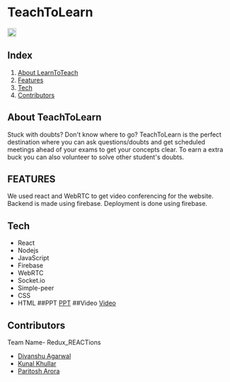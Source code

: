 # TeachToLearn
<a href="https://hack36.com"> <img src="http://bit.ly/BuiltAtHack36" height=20px> </a>
## Index

1. [About LearnToTeach](#about-makeathon)
2. [Features](#features)
3. [Tech](#tech)
4. [Contributors](#contributors)

## About TeachToLearn

Stuck with doubts? Don't know where to go? TeachToLearn is the perfect destination where you can ask questions/doubts and get scheduled meetings ahead of your exams to get your concepts clear. To earn a extra buck you can also volunteer to solve other student's doubts.


## FEATURES

We used react and WebRTC to get video conferencing for the website. Backend is made using firebase. Deployment is done using firebase.

## Tech
- React
- Nodejs
- JavaScript
- Firebase
- WebRTC
- Socket.io
- Simple-peer
- CSS
- HTML
##PPT
[PPT](https://docs.google.com/presentation/d/1185qd6dXBvKWW2RGDvv3y92uS69ZwgGEuWPLJkELW5E/edit?usp=sharing) 
##Video
[Video](https://drive.google.com/file/d/1j0BRzlQqAKDXUdCQ0Pfl5WGUn1_tJ2YS/view?usp=sharing)
## Contributors
Team Name- Redux_REACTions
- [Divanshu Agarwal](https://github.com/divanshurox)
- [Kunal Khullar](https://github.com/Kunal-Khullar)
- [Paritosh Arora](https://github.com/CLASHERBROs)
